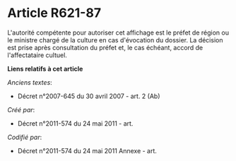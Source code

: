 # Article R621-87

L'autorité compétente pour autoriser cet affichage est le préfet de région ou le ministre chargé de la culture en cas
d'évocation du dossier. La décision est prise après consultation du préfet et, le cas échéant, accord de l'affectataire
cultuel.

**Liens relatifs à cet article**

_Anciens textes_:

  - Décret n°2007-645 du 30 avril 2007 - art. 2 (Ab)

_Créé par_:

  - Décret n°2011-574 du 24 mai 2011  - art.

_Codifié par_:

  - Décret n°2011-574 du 24 mai 2011 Annexe - art.
